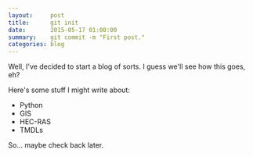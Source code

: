 ```yaml
---
layout:     post
title:      git init
date:       2015-05-17 01:00:00
summary:    git commit -m "First post."
categories: blog
---
```


Well, I've decided to start a blog of sorts. I guess we'll see how this goes,
eh?

Here's some stuff I might write about:

  * Python
  * GIS
  * HEC-RAS
  * TMDLs

So... maybe check back later. 

